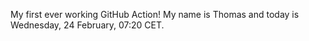 My first ever working GitHub Action!
My name is Thomas and today is Wednesday, 24 February, 07:20 CET. 
